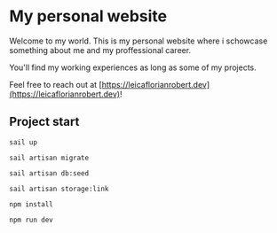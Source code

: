 # My personal website
Welcome to my world. This is my personal website where i schowcase something about me and my proffessional career. 

You'll find my working experiences as long as some of my projects.

Feel free to reach out at [https://leicaflorianrobert.dev](https://leicaflorianrobert.dev)!

## Project start
```
sail up

sail artisan migrate

sail artisan db:seed

sail artisan storage:link

```

```
npm install

npm run dev
```
